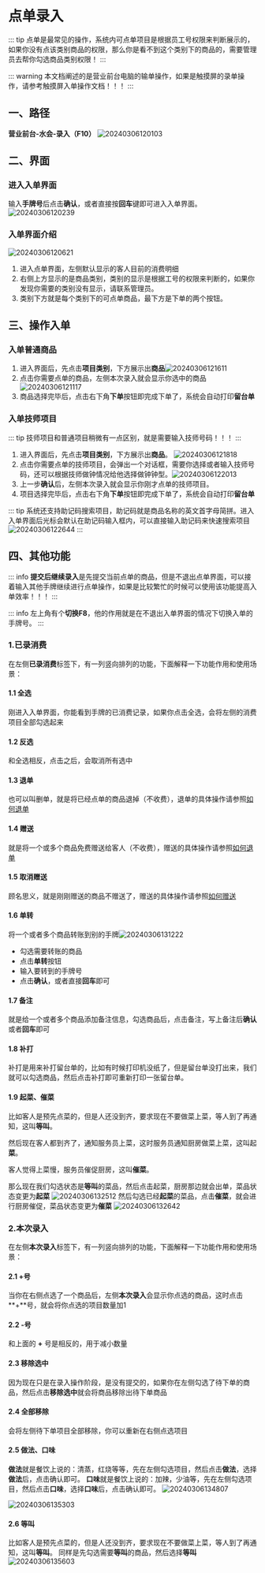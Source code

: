 # 点单录入
::: tip
点单是最常见的操作，系统内可点单项目是根据员工号权限来判断展示的，如果你没有点该类别商品的权限，那么你是看不到这个类别下的商品的，需要管理员去帮你勾选商品类别权限！
:::

::: warning
本文档阐述的是营业前台电脑的输单操作，如果是触摸屏的录单操作，请参考触摸屏入单操作文档！！！
:::
## 一、路径
**营业前台-水会-录入（F10）**
![20240306120103](https://wiki-cdsoft.oss-cn-hangzhou.aliyuncs.com/20240306120103.png)

## 二、界面
### 进入入单界面
输入**手牌号**后点击**确认**，或者直接按**回车**键即可进入入单界面。
![20240306120239](https://wiki-cdsoft.oss-cn-hangzhou.aliyuncs.com/20240306120239.png)
### 入单界面介绍
![20240306120621](https://wiki-cdsoft.oss-cn-hangzhou.aliyuncs.com/20240306120621.png)

1. 进入点单界面，左侧默认显示的客人目前的消费明细
2. 右侧上方显示的是商品类别，类别的显示是根据工号的权限来判断的，如果你发现你需要的类别没有显示，请联系管理员。
3. 类别下方就是每个类别下的可点单商品，最下方是下单的两个按钮。
## 三、操作入单
### 入单普通商品
1. 进入界面后，先点击**项目类别**，下方展示出**商品**![20240306121611](https://wiki-cdsoft.oss-cn-hangzhou.aliyuncs.com/20240306121611.png)
2. 点击你需要点单的商品，左侧本次录入就会显示你选中的商品![20240306121117](https://wiki-cdsoft.oss-cn-hangzhou.aliyuncs.com/20240306121117.png)
3. 商品选择完毕后，点击右下角**下单**按钮即完成下单了，系统会自动打印**留台单**
### 入单技师项目
::: tip
技师项目和普通项目稍微有一点区别，就是需要输入技师号码！！！
:::
1. 进入界面后，先点击**项目类别**，下方展示出**商品**。
![20240306121818](https://wiki-cdsoft.oss-cn-hangzhou.aliyuncs.com/20240306121818.png)
2. 点击你需要点单的技师项目，会弹出一个对话框，需要你选择或者输入技师号码，还可以根据技师做钟情况给他选择做钟钟型。![20240306122013](https://wiki-cdsoft.oss-cn-hangzhou.aliyuncs.com/20240306122013.png)
3. 上一步**确认**后，左侧本次录入就会显示你刚才点单的技师项目。
4. 项目选择完毕后，点击右下角**下单**按钮即完成下单了，系统会自动打印**留台单**


::: tip
系统还支持助记码搜索项目，助记码就是商品名称的英文首字母简拼。进入入单界面后光标会默认在助记码输入框内，可以直接输入助记码来快速搜索项目
![20240306122644](https://wiki-cdsoft.oss-cn-hangzhou.aliyuncs.com/20240306122644.png)
:::
## 四、其他功能
::: info
**提交后继续录入**是先提交当前点单的商品，但是不退出点单界面，可以接着输入其他手牌继续进行点单操作，如果是比较繁忙的时候可以使用该功能提高入单效率！！！
:::

::: info
左上角有个**切换F8**，他的作用就是在不退出入单界面的情况下切换入单的手牌号。
:::

### 1.已录消费
在左侧**已录消费**标签下，有一列竖向排列的功能，下面解释一下功能作用和使用场景：
#### 1.1 全选
刚进入入单界面，你能看到手牌的已消费记录，如果你点击全选，会将左侧的消费项目全部勾选起来
#### 1.2 反选
和全选相反，点击之后，会取消所有选中
#### 1.3 退单
也可以叫删单，就是将已经点单的商品退掉（不收费），退单的具体操作请参照[如何退单](../桑拿水会/查看消费.md#_1-如何退单)
#### 1.4 赠送
就是将一个或多个商品免费赠送给客人（不收费），赠送的具体操作请参照[如何退单](../桑拿水会/查看消费.md#_1-如何退单)
#### 1.5 取消赠送
顾名思义，就是刚刚赠送的商品不赠送了，赠送的具体操作请参照[如何赠送](../桑拿水会/如何赠送.md)
#### 1.6 单转
将一个或者多个商品转账到别的手牌![20240306131222](https://wiki-cdsoft.oss-cn-hangzhou.aliyuncs.com/20240306131222.png)

+ 勾选需要转账的商品
+ 点击**单转**按钮
+ 输入要转到的手牌号
+ 点击**确认**，或者直接**回车**即可
#### 1.7 备注
就是给一个或者多个商品添加备注信息，勾选商品后，点击备注，写上备注后**确认**或者**回车**即可
#### 1.8 补打
补打是用来补打留台单的，比如有时候打印机没纸了，但是留台单没打出来，我们就可以勾选商品，然后点击补打即可重新打印一张留台单。
#### 1.9 起菜、催菜
比如客人是预先点菜的，但是人还没到齐，要求现在不要做菜上菜，等人到了再通知，这叫**等叫**。

然后现在客人都到齐了，通知服务员上菜，这时服务员通知厨房做菜上菜，这叫起**菜**。

客人觉得上菜慢，服务员催促厨房，这叫**催菜**。

那么现在我们勾选状态是**等叫**的菜品，然后点击起菜，厨房那边就会出单，菜品状态变更为**起菜**
![20240306132512](https://wiki-cdsoft.oss-cn-hangzhou.aliyuncs.com/20240306132512.png)
然后勾选已经**起菜**的菜品，点击**催菜**，就会进行厨房催促，菜品状态变更为**催菜**
![20240306132642](https://wiki-cdsoft.oss-cn-hangzhou.aliyuncs.com/20240306132642.png)

### 2.本次录入
在左侧**本次录入**标签下，有一列竖向排列的功能，下面解释一下功能作用和使用场景：
#### 2.1 +号
当你在右侧点选了一个商品后，左侧**本次录入**会显示你点选的商品，这时点击 **\+**号，就会将你点选的项目数量加1
#### 2.2 -号
和上面的 **\+** 号是相反的，用于减小数量
#### 2.3 移除选中
因为现在只是在录入操作阶段，是没有提交的，如果你在左侧勾选了待下单的商品，然后点击**移除选中**就会将商品移除出待下单商品
#### 2.4 全部移除
会将左侧待下单项目全部移除，你可以重新在右侧点选项目
#### 2.5 做法、口味
**做法**就是餐饮上说的：清蒸，红烧等等，先在左侧勾选项目，然后点击**做法**，选择**做法**后，点击确认即可。
**口味**就是餐饮上说的：加辣，少油等，先在左侧勾选项目，然后点击**口味**，选择**口味**后，点击确认即可。
![20240306134807](https://wiki-cdsoft.oss-cn-hangzhou.aliyuncs.com/20240306134807.png)


![20240306135303](https://wiki-cdsoft.oss-cn-hangzhou.aliyuncs.com/20240306135303.png)

#### 2.6 等叫
比如客人是预先点菜的，但是人还没到齐，要求现在不要做菜上菜，等人到了再通知，这叫**等叫**。
同样是先勾选需要**等叫**的商品，然后选择**等叫**
![20240306135603](https://wiki-cdsoft.oss-cn-hangzhou.aliyuncs.com/20240306135603.png)